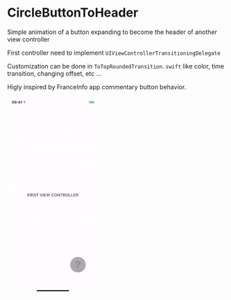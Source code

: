 
# CircleButtonToHeader
Simple animation of a button expanding to become the header of another view controller

First controller need to implement `UIViewControllerTransitioningDelegate`

Customization can be done in `ToTopRoundedTransition.swift` like color, time transition, changing offset, etc ... 

Higly inspired by FranceInfo app commentary button behavior.


![](transition.gif)
